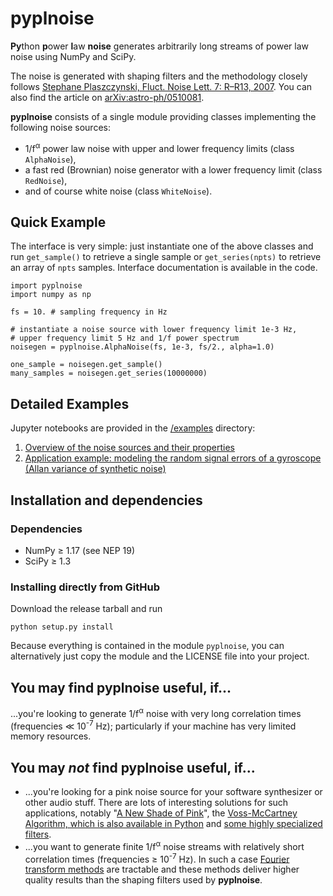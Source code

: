 # pyplnoise
**Py**thon **p**ower **l**aw **noise** generates arbitrarily long streams of power law noise
using NumPy and SciPy.

The noise is generated with shaping filters and the methodology closely follows
[Stephane Plaszczynski, Fluct. Noise Lett. 7: R&ndash;R13, 2007](https://doi.org/10.1142/S0219477507003635).
You can also find the article on [arXiv:astro-ph/0510081](https://arxiv.org/abs/astro-ph/0510081).

**pyplnoise** consists of a single module providing classes implementing the following
noise sources:
* 1/f<sup>&alpha;</sup> power law noise with upper and lower frequency limits (class `AlphaNoise`),
* a fast red (Brownian) noise generator with a lower frequency limit (class `RedNoise`),
* and of course white noise (class `WhiteNoise`).

## Quick Example
The interface is very simple: just instantiate one of the above classes and run
`get_sample()` to retrieve a single sample or `get_series(npts)` to
retrieve an array of `npts` samples. Interface documentation is available in the code.

```
import pyplnoise
import numpy as np

fs = 10. # sampling frequency in Hz

# instantiate a noise source with lower frequency limit 1e-3 Hz,
# upper frequency limit 5 Hz and 1/f power spectrum
noisegen = pyplnoise.AlphaNoise(fs, 1e-3, fs/2., alpha=1.0)

one_sample = noisegen.get_sample()
many_samples = noisegen.get_series(10000000)
```

## Detailed Examples
Jupyter notebooks are provided in the [/examples](/examples) directory:
1. [Overview of the noise sources and their properties](/examples/overview_of_noise_sources.ipynb)
2. [Application example: modeling the random signal errors of a gyroscope (Allan variance
   of synthetic noise)](/examples/application_example_allan_variance.ipynb)

## Installation and dependencies
### Dependencies
* NumPy &ge; 1.17 (see NEP 19)
* SciPy &ge; 1.3

### Installing directly from GitHub
Download the release tarball and run
```
python setup.py install
```

Because everything is contained in the module `pyplnoise`, you can alternatively just copy
the module and the LICENSE file into your project.

## You may find pyplnoise useful, if...
...you're looking to generate 1/f<sup>&alpha;</sup> noise with very long correlation
times (frequencies &ll; 10<sup>-7</sup> Hz); particularly if your machine has very limited
memory resources.

## You may *not* find pyplnoise useful, if...
* ...you're looking for a pink noise source for your software synthesizer or other audio stuff.
  There are lots of interesting solutions for such applications, notably
  "[A New Shade of Pink](https://github.com/Stenzel/newshadeofpink)",
  the [Voss-McCartney Algorithm, which is also available in Python](https://www.dsprelated.com/showarticle/908.php)
  and [some highly specialized filters](http://www.firstpr.com.au/dsp/pink-noise/).
* ...you want to generate finite 1/f<sup>&alpha;</sup> noise streams with relatively short
  correlation times (frequencies &ge; 10<sup>-7</sup> Hz). In such a case [Fourier transform
  methods](https://github.com/felixpatzelt/colorednoise) are tractable and these methods deliver
  higher quality results than the shaping filters used by **pyplnoise**.

